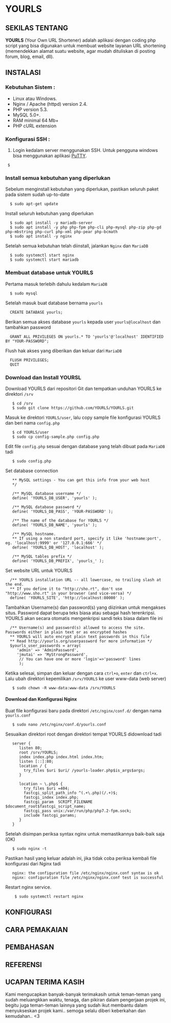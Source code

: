 # YOURLS

## SEKILAS TENTANG
**YOURLS** (Your Own URL Shortener) adalah aplikasi dengan coding php script yang bisa digunakan untuk membuat website layanan URL shortening (memendekkan alamat suatu website, agar mudah dituliskan di posting forum, blog, email, dll). 

## INSTALASI
### Kebutuhan Sistem :
- Linux atau Windows.
- Nginx / Apache (httpd) version 2.4.
- PHP version 5.3.
- MySQL 5.0+.
- RAM minimal 64 Mb+
- PHP cURL extension

### Konfigurasi SSH :
1.  Login kedalam server menggunakan SSH. Untuk pengguna windows bisa menggunakan aplikasi [PuTTY](http://www.putty.org/).
 ```
  $ 
 ```
### Install semua kebutuhan yang diperlukan
Sebelum menginstall kebutuhan yang diperlukan, pastikan seluruh paket pada sistem sudah up-to-date
 ```
   $ sudo apt-get update
 ```
 
Install seluruh kebutuhan yang diperlukan
 ```
   $ sudo apt install -y mariadb-server
   $ sudo apt install -y php php-fpm php-cli php-mysql php-zip php-gd php-mbstring php-curl php-xml php-pear php-bcmath
   $ sudo apt install -y nginx
 ```
Setelah semua kebutuhan telah diinstall, jalankan `Nginx` dan `MariaDB`
 ```
   $ sudo systemctl start nginx
   $ sudo systemctl start mariadb
 ```
### Membuat database untuk YOURLS
Pertama masuk terlebih dahulu kedalam `MariaDB`
 ```
   $ sudo mysql
 ```
 
Setelah masuk buat database bernama `yourls`
 ```
   CREATE DATABASE yourls;
 ```
Berikan semua akses database `yourls` kepada user `yourls@localhost` dan tambahkan password
 ```
   GRANT ALL PRIVILEGES ON yourls.* TO 'yourls'@'localhost' IDENTIFIED BY "YOUR-PASSWORD";
 ```
 
Flush hak akses yang diberikan dan keluar dari `MariaDB`
 ```
   FLUSH PRIVILEGES;
   QUIT
 ```
 
### Download dan Install YOURSL
Download YOURLS dari repositori Git dan tempatkan unduhan YOURLS ke direktori `/srv` 
```
   $ cd /srv
   $ sudo git clone https://github.com/YOURLS/YOURLS.git
```
Masuk ke direktori `YOURLS/user`, lalu copy sample file konfigurasi YOURLS dan beri nama `config.php`
```
   $ cd YOURLS/user
   $ sudo cp config-sample.php config.php
```
Edit file `config.php` sesuai dengan database yang telah dibuat pada `MariaDB` tadi 
```
   $ sudo config.php
```
Set database connection 
```
   ** MySQL settings - You can get this info from your web host
   */
   
   /** MySQL database username */
   define( 'YOURLS_DB_USER', 'yourls' );
   
   /** MySQL database password */
   define( 'YOURLS_DB_PASS', 'YOUR-PASSWORD' );
   
   /** The name of the database for YOURLS */
   define( 'YOURLS_DB_NAME', 'yourls' );
   
   /** MySQL hostname.
   ** If using a non standard port, specify it like 'hostname:port', eg. 'localhost:9999' or '127.0.0.1:666' */
   define( 'YOURLS_DB_HOST', 'localhost' );
   
   /** MySQL tables prefix */                                                                                       
   define( 'YOURLS_DB_PREFIX', 'yourls_' ); 
```
Set website URL untuk YOURLS
 ```
   /** YOURLS installation URL -- all lowercase, no trailing slash at the end.
   ** If you define it to "http://sho.rt", don't use "http://www.sho.rt" in your browser (and vice-versa) */
   define( 'YOURLS_SITE', 'http://localhost:80000' );
 ```
Tambahkan Username(s) dan password(s) yang diizinkan untuk mengakses situs. Password dapat berupa teks biasa atau sebagai hash terenkripsi. YOURLS akan secara otomatis mengenkripsi sandi teks biasa dalam file ini
 ```
   /** Username(s) and password(s) allowed to access the site. Passwords either in plain text or as encrypted hashes
   ** YOURLS will auto encrypt plain text passwords in this file
   ** Read http://yourls.org/userpassword for more information */
   $yourls_user_passwords = array(
      'admin' => 'AdminPassword',
      'jmutai' => 'MyStrongPassword',
       // You can have one or more 'login'=>'password' lines
       );
 ```
Ketika selesai, simpan dan keluar dengan cara `ctrl+o`, `enter` dan `ctrl+x`. Lalu ubah direktori kepemilikan `/srv/YOURLS` ke user www-data (web server) 
```
   $ sudo chown -R www-data:www-data /srv/YOURLS
```

#### Download dan Konfigurasi Nginx
Buat file konfigurasi baru pada direktori `/etc/nginx/conf.d/` dengan nama `yourls.conf`
```
   $ sudo nano /etc/nginx/conf.d/yourls.conf
```
Sesuaikan direktori root dengan direktori tempat YOURLS didownload tadi
```
   server {
      listen 80;
      root /srv/YOURLS;
      index index.php index.html index.htm;
      listen [::]:80;
      location / {
        try_files $uri $uri/ /yourls-loader.php$is_args$args;
      }

      location ~ \.php$ {
        try_files $uri =404;
        fastcgi_split_path_info ^(.+\.php)(/.+)$;
        fastcgi_index index.php;
        fastcgi_param  SCRIPT_FILENAME  $document_root$fastcgi_script_name;
        fastcgi_pass unix:/var/run/php/php7.2-fpm.sock;
        include fastcgi_params;
      }
   }
```
Setelah disimpan periksa syntax nginx untuk memastikannya baik-baik saja (OK)
```
   $ sudo nginx -t
```
Pastikan hasil yang keluar adalah ini, jika tidak coba periksa kembali file konfigurasi dari Nginx tadi
```
   nginx: the configuration file /etc/nginx/nginx.conf syntax is ok
   nginx: configuration file /etc/nginx/nginx.conf test is successful
```
Restart nginx service.
```
    $ sudo systemctl restart nginx
```

## KONFIGURASI
## CARA PEMAKAIAN
## PEMBAHASAN
## REFERENSI
## UCAPAN TERIMA KASIH

Kami mengucapkan banyak-banyak terimakasih untuk teman-teman yang sudah meluangkkan waktu, tenaga, dan pikiran dalam pengerjaan projek ini, begitu juga teman-teman lainnya yang sudah ikut membantu dalam menyukseskan projek kami.. semoga selalu diberi keberkahan dan kemudahan.. <3
